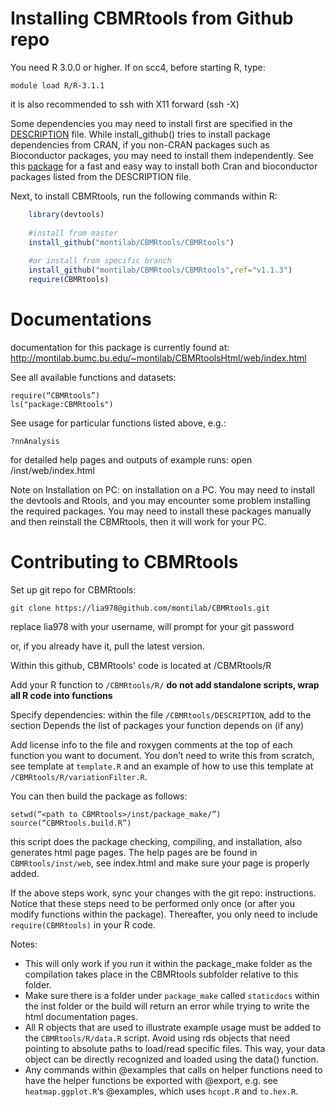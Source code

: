 **Installing CBMRtools from Github repo**
========

You need R 3.0.0 or higher. If on scc4, before starting R, type:

    module load R/R-3.1.1

it is also recommended to ssh with X11 forward (ssh -X)

Some dependencies you may need to install first are specified in the [DESCRIPTION](https://github.com/montilab/CBMRtools/blob/master/CBMRtools/DESCRIPTION) file. While  install_github() tries to install package dependencies from CRAN, if you non-CRAN packages such as Bioconductor packages, you may need to install them independently. 
See this [package](https://github.com/lia978/RPackageDependenciesInstall) for a fast and easy way to install both Cran and bioconductor packages listed from the DESCRIPTION file.


Next, to install CBMRtools, run the following commands within R:

```R
    library(devtools)
	
    #install from master
    install_github("montilab/CBMRtools/CBMRtools")
    
    #or install from specific branch
    install_github("montilab/CBMRtools/CBMRtools",ref="v1.1.3")
    require(CBMRtools)
```

# Documentations
documentation for this package is currently found at:
http://montilab.bumc.bu.edu/~montilab/CBMRtoolsHtml/web/index.html

See all available functions and datasets:

    require(“CBMRtools”)
    ls("package:CBMRtools")

See usage for particular functions listed above, e.g.:

    ?nnAnalysis

for detailed help pages and outputs of example runs: 
open <path to CBMRtools>/inst/web/index.html

Note on Installation on PC: on installation on a PC. You may need to install the devtools and Rtools, and you may encounter some problem installing the required packages. You may need to install these packages manually and then reinstall the CBMRtools, then it will work for your PC. 

**Contributing to CBMRtools**
========

Set up git repo for CBMRtools:

    git clone https://lia978@github.com/montilab/CBMRtools.git
    
replace lia978 with your username, will prompt for your git password

or, if you already have it, pull the latest version.

Within this github, CBMRtools' code is located at /CBMRtools/R

Add your R function to <code>/CBMRtools/R/</code> **do not add standalone scripts, wrap all R code into functions**

Specify dependencies: within the file <code>/CBMRtools/DESCRIPTION</code>, add to the section Depends the list of packages your function depends on (if any)

Add license info to the file and roxygen comments at the top of each function you want to document. You don’t need to write this from scratch, see template at	<code>template.R</code> and an example of how to use this template at 
<code>/CBMRtools/R/variationFilter.R</code>.

You can then build the package as follows:

    setwd(“<path to CBMRtools>/inst/package_make/”)
    source(“CBMRtools.build.R”) 

this script does the package checking, compiling, and installation, also generates html page pages. The help pages are be found in <code>CBMRtools/inst/web</code>, see index.html and make sure your page is properly added. 

If the above steps work, sync your changes with the git repo: instructions.
Notice that these steps need to be performed only once (or after you modify functions within the package). Thereafter, you only need to include <code>require(CBMRtools)</code> in your R code.

Notes: 
- This will only work if you run it within the package_make folder as the compilation takes place in the CBMRtools subfolder relative to this folder.  
- Make sure there is a folder under <code>package_make</code> called <code>staticdocs</code> within the inst folder or the build will return an error while trying to write the html documentation pages.
- All R objects that are used to illustrate example usage must be added to the <code>CBMRtools/R/data.R</code> script. Avoid using rds objects that need pointing to absolute paths to load/read specific files. This way, your data object can be directly recognized and loaded using the data() function.
- Any commands within @examples that calls on helper functions need to have the helper functions be exported with @export, e.g. see <code>heatmap.ggplot.R</code>‘s @examples, which uses <code>hcopt.R</code> and <code>to.hex.R</code>.

